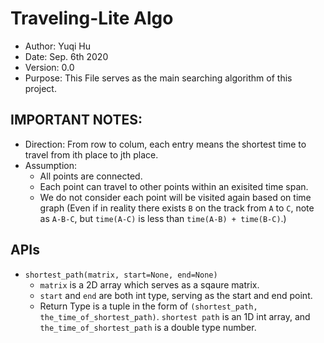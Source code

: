 # Traveling-Lite Algo

 - Author: Yuqi Hu
 - Date: Sep. 6th 2020
 - Version: 0.0
 - Purpose: This File serves as the main searching algorithm of this project.

## IMPORTANT NOTES:
* Direction: From row to colum, each entry means the shortest time to travel from ith place to jth place.
* Assumption:
    - All points are connected.
    - Each point can travel to other points within an exisited time span.
    - We do not consider each point will be visited again based on time graph (Even if in reality there exists `B` on the track from `A` to `C`, note as `A-B-C`, but `time(A-C)` is less than `time(A-B) + time(B-C)`.)
    
## APIs
* `shortest_path(matrix, start=None, end=None)`
    *   `matrix` is a 2D array which serves as a sqaure matrix.
    *   `start` and `end` are both int type, serving as the start and end point.
    *   Return Type is a tuple in the form of `(shortest_path, the_time_of_shortest_path)`. `shortest path` is an 1D int array, and `the_time_of_shortest_path` is a double type number.

